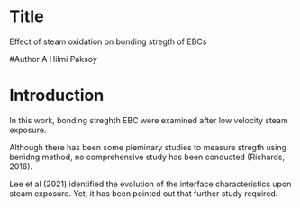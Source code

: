 # Title
Effect of steam oxidation on bonding stregth of EBCs

#Author
A Hilmi Paksoy

# Introduction
In this work, bonding streghth EBC were examined after low velocity steam exposure.

Although there has been some pleminary studies to measure stregth using benidng method, no comprehensive study has been conducted (Richards, 2016). 


Lee et al (2021) identified the evolution of the interface characteristics upon steam exposure. Yet, it has been pointed out that further study required.
